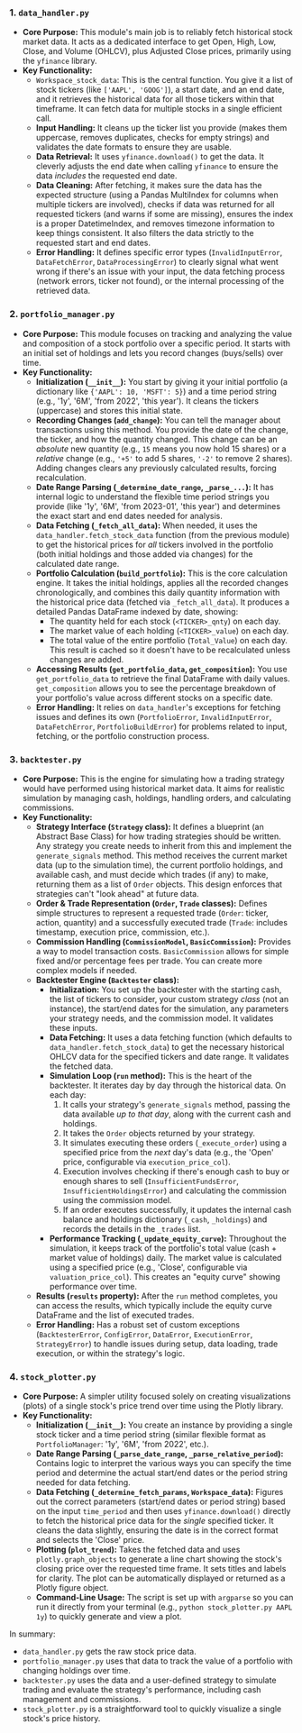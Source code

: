 ### 1. `data_handler.py`

* **Core Purpose:** This module's main job is to reliably fetch historical stock market data. It acts as a dedicated interface to get Open, High, Low, Close, and Volume (OHLCV), plus Adjusted Close prices, primarily using the `yfinance` library.
* **Key Functionality:**
    * `Workspace_stock_data`: This is the central function. You give it a list of stock tickers (like `['AAPL', 'GOOG']`), a start date, and an end date, and it retrieves the historical data for all those tickers within that timeframe. It can fetch data for multiple stocks in a single efficient call.
    * **Input Handling:** It cleans up the ticker list you provide (makes them uppercase, removes duplicates, checks for empty strings) and validates the date formats to ensure they are usable.
    * **Data Retrieval:** It uses `yfinance.download()` to get the data. It cleverly adjusts the end date when calling `yfinance` to ensure the data *includes* the requested end date.
    * **Data Cleaning:** After fetching, it makes sure the data has the expected structure (using a Pandas MultiIndex for columns when multiple tickers are involved), checks if data was returned for all requested tickers (and warns if some are missing), ensures the index is a proper DatetimeIndex, and removes timezone information to keep things consistent. It also filters the data strictly to the requested start and end dates.
    * **Error Handling:** It defines specific error types (`InvalidInputError`, `DataFetchError`, `DataProcessingError`) to clearly signal what went wrong if there's an issue with your input, the data fetching process (network errors, ticker not found), or the internal processing of the retrieved data.

### 2. `portfolio_manager.py`

* **Core Purpose:** This module focuses on tracking and analyzing the value and composition of a stock portfolio over a specific period. It starts with an initial set of holdings and lets you record changes (buys/sells) over time.
* **Key Functionality:**
    * **Initialization (`__init__`):** You start by giving it your initial portfolio (a dictionary like `{'AAPL': 10, 'MSFT': 5}`) and a time period string (e.g., '1y', '6M', 'from 2022', 'this year'). It cleans the tickers (uppercase) and stores this initial state.
    * **Recording Changes (`add_change`):** You can tell the manager about transactions using this method. You provide the date of the change, the ticker, and how the quantity changed. This change can be an *absolute* new quantity (e.g., `15` means you now hold 15 shares) or a *relative* change (e.g., `'+5'` to add 5 shares, `'-2'` to remove 2 shares). Adding changes clears any previously calculated results, forcing recalculation.
    * **Date Range Parsing (`_determine_date_range`, `_parse_...`):** It has internal logic to understand the flexible time period strings you provide (like '1y', '6M', 'from 2023-01', 'this year') and determines the exact start and end dates needed for analysis.
    * **Data Fetching (`_fetch_all_data`):** When needed, it uses the `data_handler.fetch_stock_data` function (from the previous module) to get the historical prices for *all* tickers involved in the portfolio (both initial holdings and those added via changes) for the calculated date range.
    * **Portfolio Calculation (`build_portfolio`):** This is the core calculation engine. It takes the initial holdings, applies all the recorded changes chronologically, and combines this daily quantity information with the historical price data (fetched via `_fetch_all_data`). It produces a detailed Pandas DataFrame indexed by date, showing:
        * The quantity held for each stock (`<TICKER>_qnty`) on each day.
        * The market value of each holding (`<TICKER>_value`) on each day.
        * The total value of the entire portfolio (`Total_Value`) on each day.
        This result is cached so it doesn't have to be recalculated unless changes are added.
    * **Accessing Results (`get_portfolio_data`, `get_composition`):** You use `get_portfolio_data` to retrieve the final DataFrame with daily values. `get_composition` allows you to see the percentage breakdown of your portfolio's value across different stocks on a specific date.
    * **Error Handling:** It relies on `data_handler`'s exceptions for fetching issues and defines its own (`PortfolioError`, `InvalidInputError`, `DataFetchError`, `PortfolioBuildError`) for problems related to input, fetching, or the portfolio construction process.

### 3. `backtester.py`

* **Core Purpose:** This is the engine for simulating how a trading strategy would have performed using historical market data. It aims for realistic simulation by managing cash, holdings, handling orders, and calculating commissions.
* **Key Functionality:**
    * **Strategy Interface (`Strategy` class):** It defines a blueprint (an Abstract Base Class) for how trading strategies should be written. Any strategy you create needs to inherit from this and implement the `generate_signals` method. This method receives the current market data (up to the simulation time), the current portfolio holdings, and available cash, and must decide which trades (if any) to make, returning them as a list of `Order` objects. This design enforces that strategies can't "look ahead" at future data.
    * **Order & Trade Representation (`Order`, `Trade` classes):** Defines simple structures to represent a requested trade (`Order`: ticker, action, quantity) and a successfully executed trade (`Trade`: includes timestamp, execution price, commission, etc.).
    * **Commission Handling (`CommissionModel`, `BasicCommission`):** Provides a way to model transaction costs. `BasicCommission` allows for simple fixed and/or percentage fees per trade. You can create more complex models if needed.
    * **Backtester Engine (`Backtester` class):**
        * **Initialization:** You set up the backtester with the starting cash, the list of tickers to consider, your custom strategy *class* (not an instance), the start/end dates for the simulation, any parameters your strategy needs, and the commission model. It validates these inputs.
        * **Data Fetching:** It uses a data fetching function (which defaults to `data_handler.fetch_stock_data`) to get the necessary historical OHLCV data for the specified tickers and date range. It validates the fetched data.
        * **Simulation Loop (`run` method):** This is the heart of the backtester. It iterates day by day through the historical data. On each day:
            1.  It calls your strategy's `generate_signals` method, passing the data available *up to that day*, along with the current cash and holdings.
            2.  It takes the `Order` objects returned by your strategy.
            3.  It simulates executing these orders (`_execute_order`) using a specified price from the *next* day's data (e.g., the 'Open' price, configurable via `execution_price_col`).
            4.  Execution involves checking if there's enough cash to buy or enough shares to sell (`InsufficientFundsError`, `InsufficientHoldingsError`) and calculating the commission using the commission model.
            5.  If an order executes successfully, it updates the internal cash balance and holdings dictionary (`_cash`, `_holdings`) and records the details in the `_trades` list.
        * **Performance Tracking (`_update_equity_curve`):** Throughout the simulation, it keeps track of the portfolio's total value (cash + market value of holdings) daily. The market value is calculated using a specified price (e.g., 'Close', configurable via `valuation_price_col`). This creates an "equity curve" showing performance over time.
    * **Results (`results` property):** After the `run` method completes, you can access the results, which typically include the equity curve DataFrame and the list of executed trades.
    * **Error Handling:** Has a robust set of custom exceptions (`BacktesterError`, `ConfigError`, `DataError`, `ExecutionError`, `StrategyError`) to handle issues during setup, data loading, trade execution, or within the strategy's logic.

### 4. `stock_plotter.py`

* **Core Purpose:** A simpler utility focused solely on creating visualizations (plots) of a single stock's price trend over time using the Plotly library.
* **Key Functionality:**
    * **Initialization (`__init__`):** You create an instance by providing a single stock ticker and a time period string (similar flexible format as `PortfolioManager`: '1y', '6M', 'from 2022', etc.).
    * **Date Range Parsing (`_parse_date_range`, `_parse_relative_period`):** Contains logic to interpret the various ways you can specify the time period and determine the actual start/end dates or the period string needed for data fetching.
    * **Data Fetching (`_determine_fetch_params`, `Workspace_data`):** Figures out the correct parameters (start/end dates or period string) based on the input `time_period` and then uses `yfinance.download()` directly to fetch the historical price data for the *single* specified ticker. It cleans the data slightly, ensuring the date is in the correct format and selects the 'Close' price.
    * **Plotting (`plot_trend`):** Takes the fetched data and uses `plotly.graph_objects` to generate a line chart showing the stock's closing price over the requested time frame. It sets titles and labels for clarity. The plot can be automatically displayed or returned as a Plotly figure object.
    * **Command-Line Usage:** The script is set up with `argparse` so you can run it directly from your terminal (e.g., `python stock_plotter.py AAPL 1y`) to quickly generate and view a plot.

In summary:

* `data_handler.py` gets the raw stock price data.
* `portfolio_manager.py` uses that data to track the value of a portfolio with changing holdings over time.
* `backtester.py` uses the data and a user-defined strategy to simulate trading and evaluate the strategy's performance, including cash management and commissions.
* `stock_plotter.py` is a straightforward tool to quickly visualize a single stock's price history.